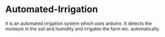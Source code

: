 # Automated-Irrigation
It is an automated irrigation system which uses arduino .It detects the moisture in the soil and humidity and irrigates the farm etc. automatically.
